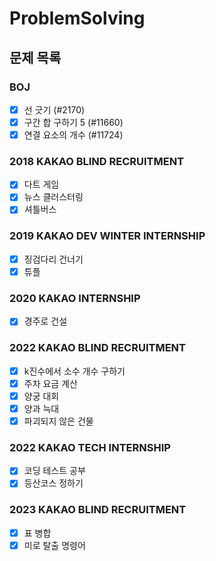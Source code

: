# ProblemSolving

## 문제 목록

### BOJ

- [x] 선 긋기 (#2170)
- [x] 구간 합 구하기 5 (#11660)
- [x] 연결 요소의 개수 (#11724)

### 2018 KAKAO BLIND RECRUITMENT

- [x] 다트 게임
- [x] 뉴스 클러스터링
- [x] 셔틀버스

### 2019 KAKAO DEV WINTER INTERNSHIP

- [x] 징검다리 건너기
- [x] 튜플

### 2020 KAKAO INTERNSHIP

- [x] 경주로 건설

### 2022 KAKAO BLIND RECRUITMENT

- [x] k진수에서 소수 개수 구하기
- [x] 주차 요금 계산
- [x] 양궁 대회
- [x] 양과 늑대
- [x] 파괴되지 않은 건물

### 2022 KAKAO TECH INTERNSHIP

- [x] 코딩 테스트 공부
- [x] 등산코스 정하기

### 2023 KAKAO BLIND RECRUITMENT

- [x] 표 병합
- [x] 미로 탈출 명령어
